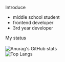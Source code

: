 <!--<h1>Introduce</h1>
<p>
  - middle school student
  - frontend developer
  - 3rd year developer
</p>

<h1>My Stats</h1>
<br/>
-->
Introduce
<br/>
- middle school student
- frontend developer
- 3rd year developer

My status
<br/>
<br/>
![Anurag's GitHub stats](https://github-readme-stats.vercel.app/api?username=Apocarone&show_icons=true&theme=calm)
<br/>
![Top Langs](https://github-readme-stats.vercel.app/api/top-langs/?username=Apocarone&layout=compact&theme=calm)

